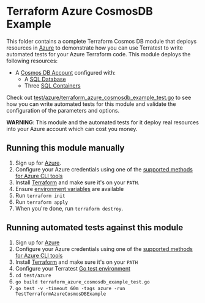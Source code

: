 # Terraform Azure CosmosDB Example

This folder contains a complete Terraform Cosmos DB module that deploys resources in [Azure](https://azure.microsoft.com/) to demonstrate how you can use Terratest to write automated tests for your Azure Terraform code. This module deploys the following resources:

- A [Cosmos DB Account](https://azure.microsoft.com/services/cosmos-db/) configured with:
  - A [SQL Database](https://docs.microsoft.com/en-gb/azure/cosmos-db/account-databases-containers-items#azure-cosmos-databases)
  - Three [SQL Containers](https://docs.microsoft.com/en-gb/azure/cosmos-db/account-databases-containers-items#azure-cosmos-containers)

Check out [test/azure/terraform_azure_cosmosdb_example_test.go](./../../../test/azure/terraform_azure_cosmosdb_example_test.go) to see how you can write automated tests for this module and validate the configuration of the parameters and options. 

**WARNING**: This module and the automated tests for it deploy real resources into your Azure account which can cost you money. 

## Running this module manually

1. Sign up for [Azure](https://azure.microsoft.com/).
1. Configure your Azure credentials using one of the [supported methods for Azure CLI
   tools](https://docs.microsoft.com/en-us/cli/azure/azure-cli-configuration?view=azure-cli-latest)
1. Install [Terraform](https://www.terraform.io/) and make sure it's on your `PATH`.
1. Ensure [environment variables](../README.md#review-environment-variables) are available
1. Run `terraform init`
1. Run `terraform apply`
1. When you're done, run `terraform destroy`.

## Running automated tests against this module

1. Sign up for [Azure](https://azure.microsoft.com/)
1. Configure your Azure credentials using one of the [supported methods for Azure CLI
   tools](https://docs.microsoft.com/en-us/cli/azure/azure-cli-configuration?view=azure-cli-latest)
1. Install [Terraform](https://www.terraform.io/) and make sure it's on your `PATH`
1. Configure your Terratest [Go test environment](../README.md) 
1. `cd test/azure`
1. `go build terraform_azure_cosmosdb_example_test.go`
1. `go test -v -timeout 60m -tags azure -run TestTerraformAzureCosmosDBExample`
